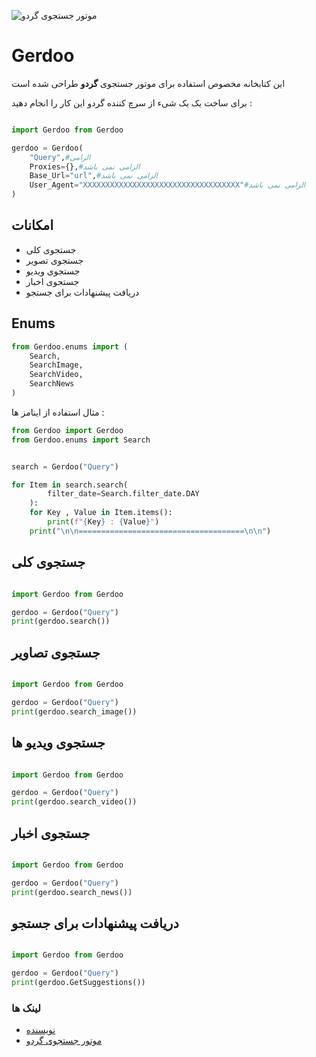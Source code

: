 ![موتور جستجوی گردو](https://gerdoo.me/static/commons/img/logo.c179f12989b4.svg)



# Gerdoo

این کتابخانه مخصوص استفاده برای موتور جستجوی **گردو** طراحی شده است


برای ساخت یک یک شیء از سرچ کننده گردو این کار را انجام دهید :
```python

import Gerdoo from Gerdoo

gerdoo = Gerdoo(
    "Query",#الزامی
    Proxies={},#الزامی نمی باشد
    Base_Url="url",#الزامی نمی باشد
    User_Agent="XXXXXXXXXXXXXXXXXXXXXXXXXXXXXXXXXXX"#الزامی نمی باشد
)
```

## امکانات
- جستجوی کلی
- جستجوی تصویر
- جستجوی ویدیو
- جستجوی اخبار
- دریافت پیشنهادات برای جستجو

## Enums
```python
from Gerdoo.enums import (
    Search,
    SearchImage,
    SearchVideo,
    SearchNews
)
```
مثال استفاده از اینامز ها :
```python
from Gerdoo import Gerdoo
from Gerdoo.enums import Search


search = Gerdoo("Query")

for Item in search.search(
        filter_date=Search.filter_date.DAY
    ):
    for Key , Value in Item.items():
        print(f"{Key} : {Value}")
    print("\n\n=====================================\n\n")
```


## جستجوی کلی

```python

import Gerdoo from Gerdoo

gerdoo = Gerdoo("Query")
print(gerdoo.search())
```


## جستجوی تصاویر

```python

import Gerdoo from Gerdoo

gerdoo = Gerdoo("Query")
print(gerdoo.search_image())
```


## جستجوی ویدیو ها

```python

import Gerdoo from Gerdoo

gerdoo = Gerdoo("Query")
print(gerdoo.search_video())
```


## جستجوی اخبار

```python

import Gerdoo from Gerdoo

gerdoo = Gerdoo("Query")
print(gerdoo.search_news())
```


## دریافت پیشنهادات برای جستجو

```python

import Gerdoo from Gerdoo

gerdoo = Gerdoo("Query")
print(gerdoo.GetSuggestions())
```


### لینک ها
- [نویسنده](https://apicode.pythonanywhere.com/)
- [موتور جستجوی گردو](https://gerdoo.me/)